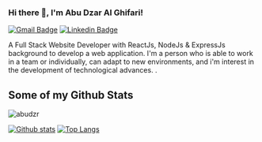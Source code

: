 ### Hi there 👋, I'm Abu Dzar Al Ghifari!

[![Gmail Badge](https://img.shields.io/badge/-abudzaralghifari8@gmail.com-c14438?style=flat&logo=Gmail&logoColor=white&link=mailto:abudzaralghifari8@gmail.com)](mailto:abudzaralghifari8@gmail.com)
[![Linkedin Badge](https://img.shields.io/badge/-abu-dzar-al-ghifari-0072b1?style=flat&logo=Linkedin&logoColor=white&link=https://www.linkedin.com/in/abu-dzar-alghifari)](https://www.linkedin.com/in/abu-dzar-alghifari)
<!-- [![Github Badge](https://img.shields.io/badge/-chaerulmarwan20-grey?style=flat&logo=github&logoColor=white&link=https://github.com/chaerulmarwan20/)](https://www.github.com/chaerulmarwan20/) -->
<!-- [![Portfolio Badge](https://img.shields.io/badge/portfolio-web-blue?style=flat&link=https://booking-tickitz-film.netlify.app/)](https://booking-tickitz-film.netlify.app/)
[![Portfolio Badge](https://img.shields.io/badge/portfolio-web-blue?style=flat&link=https://zwallet-banking.vercel.app/)](https://zwallet-banking.vercel.app/) -->

<p align='left'>A  Full Stack Website Developer with ReactJs, NodeJs & ExpressJs background to develop a web application. I'm a person who is able to work in a team or individually, can adapt to new environments, and i'm interest in the development of technological advances.
.</p>

## Some of my Github Stats

<p align=left> <img src=https://komarev.com/ghpvc/?username=abudzr alt=abudzr /> </p>

[![Github stats](https://github-readme-stats.vercel.app/api?username=abudzr&show_icons=true&include_all_commits=true)](https://github.com/abudzr/github-readme-stats)
[![Top Langs](https://github-readme-stats.vercel.app/api/top-langs/?username=abudzr&layout=compact)](https://github.com/abudzr/github-readme-stats)
